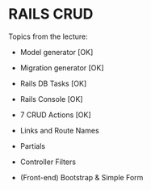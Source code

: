 # RAILS CRUD

Topics from the lecture:

* Model generator [OK]

* Migration generator [OK]

* Rails DB Tasks [OK]

* Rails Console [OK]

* 7 CRUD Actions [OK]

* Links and Route Names

* Partials

* Controller Filters

* (Front-end) Bootstrap & Simple Form
